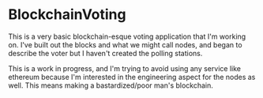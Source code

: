 # BlockchainVoting

This is a very basic blockchain-esque voting application that I'm working on. 
I've built out the blocks and what we might call nodes, and began to describe the voter but I haven't created the polling stations.

This is a work in progress, and I'm trying to avoid using any service like ethereum because I'm interested in the engineering aspect for the nodes as well. This means making a bastardized/poor man's blockchain.